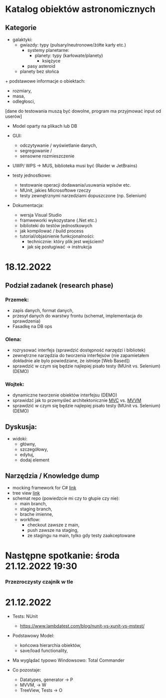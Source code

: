 # Katalog obiektów astronomicznych

## Kategorie

  - galaktyki:
    - gwiazdy: typy (pulsary/neutronowe/żółte karły etc.)
      - systemy planetarne:
        - planety: typy (karłowate/planety)
          - księżyce
      - pasy asteroid
    - planety bez słońca

\+ podstawowe informacje o obiektach:  
  - rozmiary,
  - masa,
  - odległosci,

[dane do testowania muszą być dowolne, program ma przyjmować input od userów]

- Model oparty na plikach lub DB

- GUI:
  - odczytywanie / wyświetlanie danych,
  - segregowanie /
  - sensowne rozmieszczenie


- UWP/ WPS -> MUS, biblioteka musi być (Raider w JetBrains)

- testy jednostkowe:
  - testowanie operacji dodawania/usuwania wpisów etc.
  - MUnit, jakies Microsoftowe rzeczy
  - testy zewnętrznymi narzedziami dopuszczone (np. Selenium)

- Dokumentacja:
  - wersja Visual Studio
  - framweworki wykozystane (.Net etc.)
  - biblioteki do testów jednostkowych
  - jak kompilować / build process
  - tutorial/objaśnienie funkcjonalności:
    - technicznie: który plik jest wejściem?
    - jak się posługiwać -> instrukcja


# 18.12.2022

## Podział zadanek (research phase)

### Przemek:

  - zapis danych, format danych,
  - przesył danych do warstwy frontu (schemat, implementacja do sprawdzenia)
  - Fasadkę na DB ops
  
### Olena:

  - rozrysować interfejs (sprawdzić dostępność narzędzi i bibliotek)
  - zewnętrzne narzędzia do tworzenia interfejsów (nie zapamietałem dokładnie ale bylo powiedziane, że istnieje [Web Based])
  - sprawdzić w czym się będzie najlepiej pisało testy (MUnit vs. Selenium) (DEMO)
 
### Wojtek:  
 
  - dynamiczne tworzenie obiektów interfejsu (DEMO)
  - sprawidzć jak to przemyśleć architektonicznie [MVC](https://dotnet.microsoft.com/en-us/apps/aspnet/mvc) vs. [MVVM](https://learn.microsoft.com/en-us/xamarin/xamarin-forms/enterprise-application-patterns/mvvm)
  - sprawdzić w czym się będzie najlepiej pisało testy (MUnit vs. Selenium) (DEMO)
  
## Dyskusja:

  - widoki:
    - główny,
    - szczegółowy,
    - edytuj,
    - dodaj element
    
## Narzędzia / Knowledge dump    
  - mocking framework for C# [link](https://www.telerik.com/products/mocking.aspx)
  - tree view [link](https://learn.microsoft.com/pl-pl/dotnet/desktop/wpf/controls/treeview-overview?view=netframeworkdesktop-4.8)
  - schemat repo (powiedzcie mi czy to głupie czy nie):
    - main branch,
    - staging branch,
    - brache imienne,
    - workflow:
      - checkout zawsze z main,
      - push zawsze na staging,
      - ze stagingu na main, tylko gdy testy zaakceptowane

# Następne spotkanie: środa 21.12.2022 19:30

### Przezroczysty czajnik w tle

# 21.12.2022 

  - Tests: NUnit
    - https://www.lambdatest.com/blog/nunit-vs-xunit-vs-mstest/
  - Podstawowy Model:
    - końcowa hierarchia obiektów,
    - save/load functionality,
    
  - Ma wyglądać typowo Windowsowo: Total Commander
  
  - Co pozostaje:
    - Datatypes, generator -> P
    - MVVM, -> W 
    - TreeView, Tests -> O
